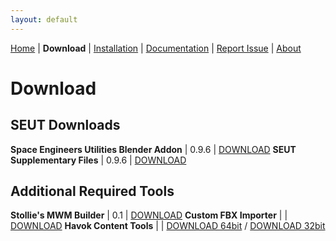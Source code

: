 ```yaml
---
layout: default
---
```


[Home](./index.html) | **Download** | [Installation](./installation.html) | [Documentation](./documentation.html) | [Report Issue](https://github.com/enenra/space-engineers-utilities/issues/new) | [About](./about.html)

# Download

## SEUT Downloads

**Space Engineers Utilities Blender Addon** | 0.9.6 | [DOWNLOAD]()
**SEUT Supplementary Files** | 0.9.6 | [DOWNLOAD]()

## Additional Required Tools
**Stollie's MWM Builder** | 0.1 | [DOWNLOAD](https://github.com/cstahlhut/MWMBuilder/releases)
**Custom FBX Importer** |  | [DOWNLOAD](https://github.com/harag-on-steam/fbximporter/releases/tag/havok2013.1-fbx2015.1)
**Havok Content Tools** |  | [DOWNLOAD 64bit](https://drive.google.com/open?id=1bXqAcIvzTHpxuAcMogduHqohL0zXq90i) / [DOWNLOAD 32bit](https://drive.google.com/open?id=1DL3-evI3LSIstVTjYvjw01rtpI3iAhDh)